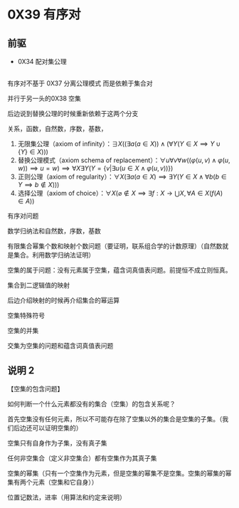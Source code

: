 # 0X39 有序对

## 前驱

* 0X34 配对集公理

## 

有序对不基于 0X37 分离公理模式 而是依赖于集合对

并行于另一头的0X38 空集

后边说到替换公理的时候重新依赖于这两个分支

关系，函数，自然数，序数，基数，

1. 无限集公理（axiom of infinity）：$\exists X ((\exists a(a\in X))\wedge(\forall Y(Y\in X \implies Y\cup \{Y\}\in X)))$
1. 替换公理模式（axiom schema of replacement）：$\forall u \forall v \forall w((\varphi(u,v)\wedge \varphi(u,w))\implies u=w)\implies \forall X \exists Y(Y=\{v | \exists u(u\in X \wedge \varphi(u,v))\})$
1. 正则公理（axiom of regularity）：$\forall X (\exists a(a\in X)\implies \exists Y(Y\in X \wedge \forall b (b\in Y \implies b \notin X)))$
1. 选择公理（axiom of choice）：$\forall X (\varnothing \notin X \implies \exists f :X\rightarrow\bigcup X ,\forall A\in X(f(A)\in A))$



有序对问题

数学归纳法和自然数，序数，基数


有限集合幂集个数和映射个数问题（要证明，联系组合学的计数原理）（自然数就是集合。利用数学归纳法证明）

空集的属于问题：没有元素属于空集，蕴含词真值表问题。前提恒不成立则恒真。

集合到二逻辑值的映射

后边介绍映射的时候再介绍集合的幂运算

空集特殊符号

空集的并集

交集为空集的问题和蕴含词真值表问题

## 说明 2

【空集的包含问题】

如何判断一个什么元素都没有的集合（空集）的包含关系呢？

首先空集没有任何元素，所以不可能存在除了空集以外的集合是空集的子集。（我们后边还可以证明空集的）

空集只有自身作为子集，没有真子集

任何非空集合（定义非空集合）都有空集作为其真子集

空集的幂集（只有一个空集作为元素，但是空集的幂集不是空集。空集的幂集的幂集有两个元素（空集和它自身））


位置记数法，进率（用算法和约定来说明）